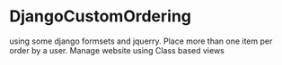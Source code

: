 # DjangoCustomOrdering
using some django formsets and jquerry. Place more than one item per order by a user. Manage website using Class based views
